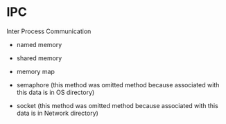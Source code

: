 # IPC

Inter Process Communication

- named memory

- shared memory

- memory map

- semaphore (this method was omitted method because associated with this data is in OS directory)

- socket (this method was omitted method because associated with this data is in Network directory)
